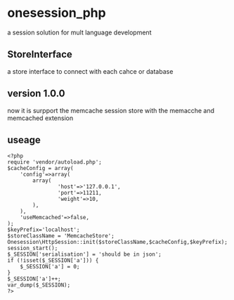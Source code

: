 onesession_php
==============

a session solution for mult language development

## StoreInterface

a store interface to connect with each cahce or database

## version 1.0.0

now it is surpport the memcache session store with the memacche and memcached extension

## useage
```
<?php
require 'vendor/autoload.php';
$cacheConfig = array(
	'config'=>array(
		array(
				'host'=>'127.0.0.1',
				'port'=>11211,
				'weight'=>10,
		),
	),
	'useMemcached'=>false,
);
$keyPrefix='localhost';
$storeClassName = 'MemcacheStore';
Onesession\HttpSession::init($storeClassName,$cacheConfig,$keyPrefix);
session_start();
$_SESSION['serialisation'] = 'should be in json';
if (!isset($_SESSION['a'])) {
	$_SESSION['a'] = 0;
}
$_SESSION['a']++;
var_dump($_SESSION);
?>

```
